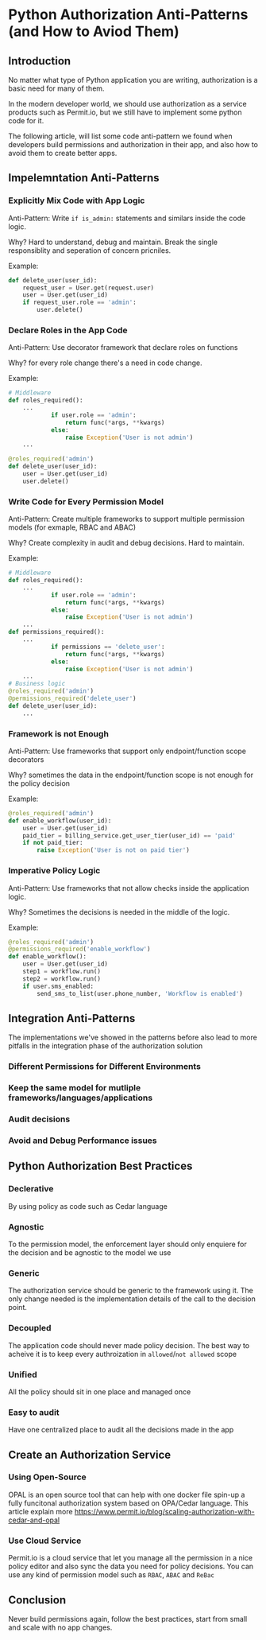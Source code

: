 # Python Authorization Anti-Patterns (and How to Aviod Them)
## Introduction
No matter what type of Python application you are writing, authorization is a basic need for many of them.

In the modern developer world, we should use authorization as a service products such as Permit.io, but we still have to implement some python code for it.

The following article, will list some code anti-pattern we found when developers build permissions and authorization in their app, and also how to avoid them to create better apps.

## Impelemntation Anti-Patterns
### Explicitly Mix Code with App Logic

Anti-Pattern: Write `if is_admin:` statements and similars inside the code logic.

Why? Hard to understand, debug and maintain. Break the single responsiblity and seperation of concern pricniles.

Example:
```python
def delete_user(user_id):
    request_user = User.get(request.user)
    user = User.get(user_id)
    if request_user.role == 'admin':
        user.delete()
```

### Declare Roles in the App Code

Anti-Pattern: Use decorator framework that declare roles on functions

Why? for every role change there's a need  in code change.

Example:
```python
# Middleware
def roles_required():
    ...
            if user.role == 'admin':
                return func(*args, **kwargs)
            else:
                raise Exception('User is not admin')
    ...

@roles_required('admin')
def delete_user(user_id):
    user = User.get(user_id)
    user.delete()
```

### Write Code for Every Permission Model

Anti-Pattern: Create multiple frameworks to support multiple permission models (for exmaple, RBAC and ABAC)

Why? Create complexity in audit and debug decisions. Hard to maintain.

Example:
```python
# Middleware
def roles_required():
    ...
            if user.role == 'admin':
                return func(*args, **kwargs)
            else:
                raise Exception('User is not admin')
    ...
def permissions_required():
    ...
            if permissions == 'delete_user':
                return func(*args, **kwargs)
            else:
                raise Exception('User is not admin')
    ...
# Business logic
@roles_required('admin')
@permissions_required('delete_user')
def delete_user(user_id):
    ...    
```

### Framework is not Enough

Anti-Pattern: Use frameworks that support only endpoint/function scope decorators

Why? sometimes the data in the endpoint/function scope is not enough for the policy decision

Example:
```python
@roles_required('admin')
def enable_workflow(user_id):
    user = User.get(user_id)
    paid_tier = billing_service.get_user_tier(user_id) == 'paid'
    if not paid_tier:
        raise Exception('User is not on paid tier')
```

### Imperative Policy Logic

Anti-Pattern: Use frameworks that not allow checks inside the application logic.

Why? Sometimes the decisions is needed in the middle of the logic.

Example:
```python
@roles_required('admin')
@permissions_required('enable_workflow')
def enable_workflow():
    user = User.get(user_id)
    step1 = workflow.run()
    step2 = workflow.run()
    if user.sms_enabled:
        send_sms_to_list(user.phone_number, 'Workflow is enabled')
```

## Integration Anti-Patterns
The implementations we've showed in the patterns before also lead to more pitfalls in the integration phase of the authorization solution

### Different Permissions for Different Environments
### Keep the same model for mutliple frameworks/languages/applications
### Audit decisions
### Avoid and Debug Performance issues

## Python Authorization Best Practices
### Declerative
By using policy as code such as Cedar language 
### Agnostic
To the permission model, the enforcement layer should only enquiere for the decision and be agnostic to the model we use
### Generic
The authorization service should be generic to the framework using it. The only change needed is the implementation details of the call to the decision point.
### Decoupled
The application code should never made policy decision. The best way to acheive it is to keep every authroization in `allowed`/`not allowed` scope
### Unified
All the policy should sit in one place and managed once
### Easy to audit
Have one centralized place to audit all the decisions made in the app

## Create an Authorization Service
### Using Open-Source
OPAL is an open source tool that can help with one docker file spin-up a fully funcitonal authorization system based on OPA/Cedar language.
This article explain more https://www.permit.io/blog/scaling-authorization-with-cedar-and-opal
### Use Cloud Service
Permit.io is a cloud service that let you manage all the permission in a nice policy editor and also sync the data you need for policy decisions. You can use any kind of permission model such as `RBAC`, `ABAC` and `ReBac`

## Conclusion
Never build permissions again, follow the best practices, start from small and scale with no app changes.